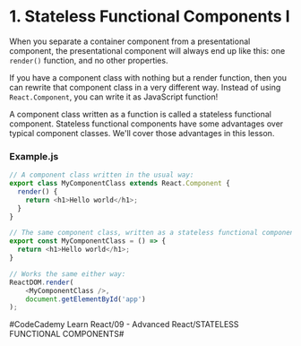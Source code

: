 # 1. Stateless Functional Components I
When you separate a container component from a presentational component, the presentational component will always end up like this: one `render()` function, and no other properties.

If you have a component class with nothing but a render function, then you can rewrite that component class in a very different way. Instead of using `React.Component`, you can write it as JavaScript function!

A component class written as a function is called a stateless functional component. Stateless functional components have some advantages over typical component classes. We'll cover those advantages in this lesson.

### Example.js

``` javascript
// A component class written in the usual way:
export class MyComponentClass extends React.Component {
  render() {
    return <h1>Hello world</h1>;
  }
}

// The same component class, written as a stateless functional component:
export const MyComponentClass = () => {
  return <h1>Hello world</h1>;
}

// Works the same either way:
ReactDOM.render(
	<MyComponentClass />,
	document.getElementById('app')
);
```



#CodeCademy Learn React/09 - Advanced React/STATELESS FUNCTIONAL COMPONENTS#